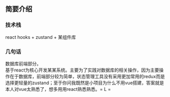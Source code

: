 ## 简要介绍
### 技术栈
react hooks + zustand + 某组件库
### 几句话
数据库前端部分。<br />
基于react为核心开发某某系统。主要为了实践对数据库的相关操作，因为主要操作在于数据库，前端部分较为简单，状态管理工具没有采用更加常用的redux而是选择更轻量的zustand；至于你问我既然是小项目为什么不用vue搭建，答案就是本人对vue太熟悉了，想多用用react熟悉熟悉。= L =
